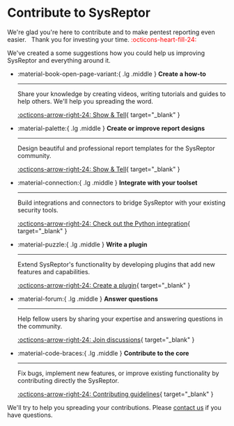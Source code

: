 # Contribute to SysReptor

We're glad you're here to contribute and to make pentest reporting even easier.  
Thank you for investing your time. <span style="color:red;">:octicons-heart-fill-24:</span>

We've created a some suggestions how you could help us improving SysReptor and everything around it.

<div class="grid cards" markdown>

-   :material-book-open-page-variant:{ .lg .middle } __Create a how-to__

    ---

    Share your knowledge by creating videos, writing tutorials and guides
    to help others. We'll help you spreading the word.

    [:octicons-arrow-right-24: Show & Tell](https://github.com/Syslifters/sysreptor/discussions/categories/show-and-tell#discussions-list){ target="_blank" }

-   :material-palette:{ .lg .middle } __Create or improve report designs__

    ---

    Design beautiful and professional report templates
    for the SysReptor community.

    [:octicons-arrow-right-24: Show & Tell](https://github.com/Syslifters/sysreptor/discussions/20){ target="_blank" }

-   :material-connection:{ .lg .middle } __Integrate with your toolset__

    ---

    Build integrations and connectors to bridge SysReptor
    with your existing security tools.

    [:octicons-arrow-right-24: Check out the Python integration](/python-library/tutorial/part-1/projects.md){ target="_blank" }

-   :material-puzzle:{ .lg .middle } __Write a plugin__

    ---

    Extend SysReptor's functionality by developing plugins
    that add new features and capabilities.

    [:octicons-arrow-right-24: Create a plugin](/setup/plugins.md){ target="_blank" }

-   :material-forum:{ .lg .middle } __Answer questions__

    ---

    Help fellow users by sharing your expertise and
    answering questions in the community.

    [:octicons-arrow-right-24: Join discussions](https://github.com/Syslifters/sysreptor/discussions#discussions-list){ target="_blank" }

-   :material-code-braces:{ .lg .middle } __Contribute to the core__

    ---

    Fix bugs, implement new features, or improve existing functionality
    by contributing directly the SysReptor.

    [:octicons-arrow-right-24: Contributing guidelines](https://github.com/Syslifters/sysreptor/blob/main/CONTRIBUTING.md){ target="_blank" }

</div>

We'll try to help you spreading your contributions. Please [contact us](/contact-us.md#get-support-report-issues) if you have questions.